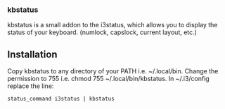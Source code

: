 <!-- prettier-ignore -->
### kbstatus

kbstatus is a small addon to the i3status, which allows you
to display the status of your keyboard. (numlock, capslock,
current layout, etc.)

## Installation

Copy kbstatus to any directory of your PATH i.e. ~/.local/bin.
Change the permission to 755 i.e. chmod 755 ~/.local/bin/kbstatus.
In ~/.i3/config replace the line:

<!-- prettier-ignore -->
```i3config
status_command i3status | kbstatus

```
